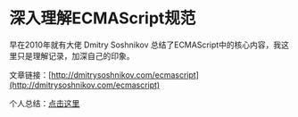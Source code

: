 # 深入理解ECMAScript规范

早在2010年就有大佬 Dmitry Soshnikov 总结了ECMAScript中的核心内容，我这里只是理解记录，加深自己的印象。

文章链接：[http://dmitrysoshnikov.com/ecmascript](http://dmitrysoshnikov.com/ecmascript)

个人总结：[点击这里](https://github.com/cengbin/cengbin.github.io/tree/master/docs/frontend/4%20%E6%B7%B1%E5%85%A5%E7%90%86%E8%A7%A3ECMAScript%E8%A7%84%E8%8C%83)